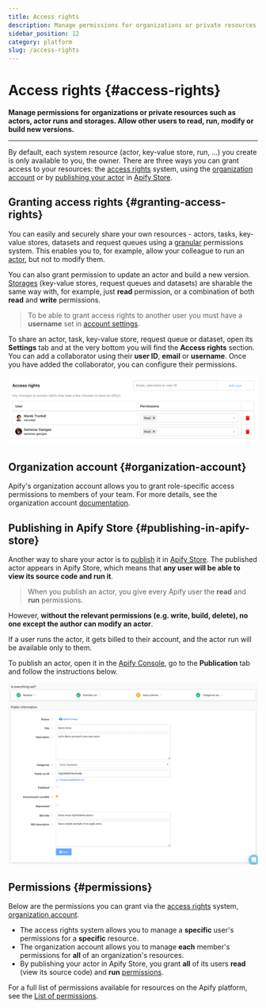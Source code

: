 ```yaml
---
title: Access rights
description: Manage permissions for organizations or private resources such as actors, actor runs and storages. Allow other users to read, run, modify or build new versions.
sidebar_position: 12
category: platform
slug: /access-rights
---
```


# Access rights {#access-rights}

**Manage permissions for organizations or private resources such as actors, actor runs and storages. Allow other users to read, run, modify or build new versions.**

---

By default, each system resource (actor, key-value store, run, ...) you create is only available to you, the owner. There are three ways you can grant access to your resources: the [access rights](#granting-access-rights) system, using the [organization account](#organization-account) or by [publishing your actor](#publishing-in-apify-store) in [Apify Store](https://apify.com/store).

## Granting access rights {#granting-access-rights}

You can easily and securely share your own resources - actors, tasks, key-value stores, datasets and request queues using a [granular](https://www.google.com/search?client=firefox-b-d&q=define+granular+permissions) permissions system. This enables you to, for example, allow your colleague to run an [actor](../actors/index.md), but not to modify them.

You can also grant permission to update an actor and build a new version.
[Storages](../storage/index.md) (key-value stores, request queues and datasets) are sharable the same way with, for example, just **read** permission, or a combination of both **read** and **write** permissions.

> To be able to grant access rights to another user you must have a **username** set in [account settings](https://console.apify.com/account?tab=settings).

To share an actor, task, key-value store, request queue or dataset, open its **Settings** tab and at the very bottom you will find the **Access rights** section. You can add a collaborator using their **user ID**, **email** or **username**. Once you have added the collaborator, you can configure their permissions.

![Access rights configuration](../images/access-rights.png)

## Organization account {#organization-account}

Apify's organization account allows you to grant role-specific access permissions to members of your team. For more details, see the organization account [documentation](./organization_account/index.md).

## Publishing in Apify Store {#publishing-in-apify-store}

Another way to share your actor is to [publish](../actors/publishing.md) it in [Apify Store](https://apify.com/store). The published actor appears in Apify Store, which means that **any user will be able to view its source code and run it**.

> When you publish an actor, you give every Apify user the **read** and **run** permissions.

However, **without the relevant permissions (e.g. write, build, delete), no one except the author can modify an actor**.

If a user runs the actor, it gets billed to their account, and the actor run will be available only to them.

To publish an actor, open it in the [Apify Console](https://console.apify.com), go to the **Publication** tab and follow the instructions below.

![Publishing your actor](../images/publication.png)

## Permissions {#permissions}

Below are the permissions you can grant via the [access rights](#granting-access-rights) system, [organization account](./organization_account/index.md).

* The access rights system allows you to manage a **specific** user's permissions for a **specific** resource.
* The organization account allows you to manage **each** member's permissions for **all** of an organization's resources.
* By publishing your actor in Apify Store, you grant **all** of its users **read** (view its source code) and **run** [permissions](./list_of_permissions.md).

For a full list of permissions available for resources on the Apify platform, see the [List of permissions](./list_of_permissions.md).
